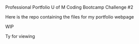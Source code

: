 Professional Portfolio
U of M Coding Bootcamp Challenge #2

Here is the repo containing the files for my portfolio webpage

WIP

Ty for viewing
